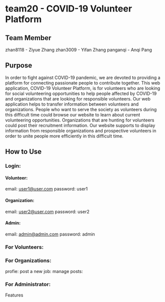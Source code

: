 # team20 - COVID-19 Volunteer Platform

## Team Member
zhan8118 - Ziyue Zhang
zhan3009 - Yifan Zhang
panganqi - Anqi Pang

## Purpose 
In order to fight against COVID-19 pandemic, we are devoted to providing a platform for connecting passionate people to contribute together. This web application, COVID-19 Volunteer Platform, is for volunteers who are looking for social volunteering opportunities to help people affected by COVID-19 and organizations that are looking for responsible volunteers. Our web application helps to transfer information between volunteers and organizations. People who want to serve the society as volunteers during this difficult time could browse our website to learn about current volunteering opportunities. Organizations that are hunting for volunteers could post their recruitment information. Our website supports to display information from responsible organizations and prospective volunteers in order to unite people more efficiently in this difficult time.

## How to Use
### Login:
#### Volunteer: 
email: user1@user.com
password: user1

#### Organization:
email: user2@user.com
password: user2

#### Admin: 
email: admin@admin.com
password: admin

### For Volunteers:

### For Organizations:
profie:
post a new job:
manage posts:


### For Administrator:


Features

